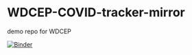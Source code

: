 # WDCEP-COVID-tracker-mirror
demo repo for WDCEP

[![Binder](https://mybinder.org/badge_logo.svg)](https://notebooks.gesis.org/binder/jupyter/user/nltgit-wdcep-co--tracker-mirror-ug4igogo/notebooks/tracker/notebooks/tracker_v2.ipynb)
